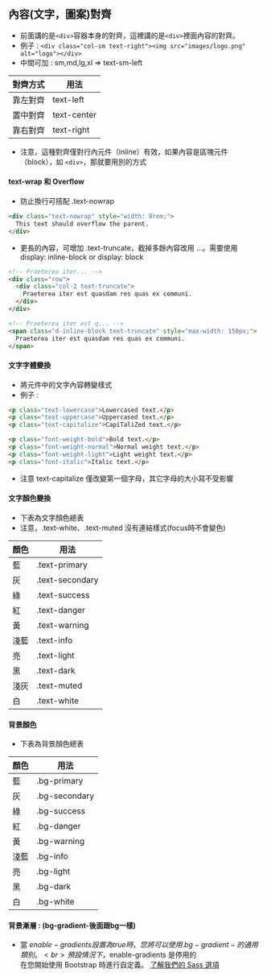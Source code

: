 ## 內容(文字，圖案)對齊

- 前面講的是`<div>`容器本身的對齊，這裡講的是`<div>`裡面內容的對齊。
- 例子 : `<div class="col-sm text-right"><img src="images/logo.png" alt="logo"></div>`
- 中間可加 : sm,md,lg,xl => text-sm-left

| 對齊方式 | 用法 |
| -- | -- |
| 靠左對齊 | text-left |
| 置中對齊 | text-center |
| 靠右對齊 | text-right |

- 注意，這種對齊僅對行內元件（inline）有效，如果內容是區塊元件（block），如 `<div>`，那就要用別的方式

#### text-wrap 和 Overflow
- 防止換行可搭配 .text-nowrap

```html
<div class="text-nowrap" style="width: 8rem;">
  This text should overflow the parent.
</div>
```
- 更長的內容，可增加 .text-truncate，截掉多餘內容改用 ...。需要使用 display: inline-block or display: block

```html
<!-- Praeterea iter... -->
<div class="row">
  <div class="col-2 text-truncate">
    Praeterea iter est quasdam res quas ex communi.
  </div>
</div>

<!-- Praeterea iter est q... -->
<span class="d-inline-block text-truncate" style="max-width: 150px;">
  Praeterea iter est quasdam res quas ex communi.
</span>
```

#### 文字字體變換
- 將元件中的文字內容轉變樣式 
- 例子 :

```html
<p class="text-lowercase">Lowercased text.</p>
<p class="text-uppercase">Uppercased text.</p>
<p class="text-capitalize">CapiTaliZed text.</p>

<p class="font-weight-bold">Bold text.</p>
<p class="font-weight-normal">Normal weight text.</p>
<p class="font-weight-light">Light weight text.</p>
<p class="font-italic">Italic text.</p>
```

- 注意 text-capitalize 僅改變第一個字母，其它字母的大小寫不受影響

#### 文字顏色變換
- 下表為文字顏色總表
- 注意，.text-white、.text-muted 沒有連結樣式(focus時不會變色)

| 顏色 | 用法 |
| -- | -- |
| 藍 | .text-primary |
| 灰 | .text-secondary |
| 綠 | .text-success |
| 紅 | .text-danger |
| 黃 | .text-warning |
| 淺藍 | .text-info |
| 亮 | .text-light |
| 黑 | .text-dark |
| 淺灰 | .text-muted |
| 白 | .text-white |

#### 背景顏色
- 下表為背景顏色總表

| 顏色 | 用法 |
| -- | -- |
| 藍 | .bg-primary |
| 灰 | .bg-secondary |
| 綠 | .bg-success |
| 紅 | .bg-danger |
| 黃 | .bg-warning |
| 淺藍 | .bg-info |
| 亮 | .bg-light |
| 黑 | .bg-dark |
| 白 | .bg-white |

#### 背景漸層 : (bg-gradient-後面跟bg一樣)
- 當 $enable-gradients 設置為true時，您將可以使用 .bg-gradient- 的通用類別。<br> 
  預設情況下，$enable-gradients 是停用的<br>
  在您開始使用 Bootstrap 時進行自定義。
<a href="http://bootstrap.hexschool.com/docs/4.0/getting-started/theming/#sass-options">了解我們的 Sass 選項</a>  
